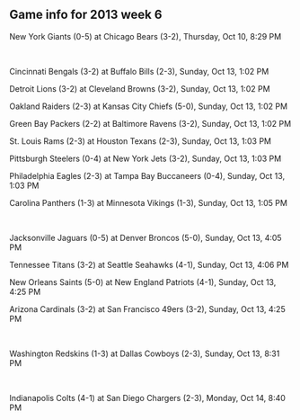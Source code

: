 ## Game info for 2013 week 6
New York Giants (0-5) at Chicago Bears (3-2), Thursday, Oct 10, 8:29 PM


<br/>

Cincinnati Bengals (3-2) at Buffalo Bills (2-3), Sunday, Oct 13, 1:02 PM

Detroit Lions (3-2) at Cleveland Browns (3-2), Sunday, Oct 13, 1:02 PM

Oakland Raiders (2-3) at Kansas City Chiefs (5-0), Sunday, Oct 13, 1:02 PM

Green Bay Packers (2-2) at Baltimore Ravens (3-2), Sunday, Oct 13, 1:02 PM

St. Louis Rams (2-3) at Houston Texans (2-3), Sunday, Oct 13, 1:03 PM

Pittsburgh Steelers (0-4) at New York Jets (3-2), Sunday, Oct 13, 1:03 PM

Philadelphia Eagles (2-3) at Tampa Bay Buccaneers (0-4), Sunday, Oct 13, 1:03 PM

Carolina Panthers (1-3) at Minnesota Vikings (1-3), Sunday, Oct 13, 1:05 PM


<br/>

Jacksonville Jaguars (0-5) at Denver Broncos (5-0), Sunday, Oct 13, 4:05 PM

Tennessee Titans (3-2) at Seattle Seahawks (4-1), Sunday, Oct 13, 4:06 PM

New Orleans Saints (5-0) at New England Patriots (4-1), Sunday, Oct 13, 4:25 PM

Arizona Cardinals (3-2) at San Francisco 49ers (3-2), Sunday, Oct 13, 4:25 PM


<br/>

Washington Redskins (1-3) at Dallas Cowboys (2-3), Sunday, Oct 13, 8:31 PM


<br/>

Indianapolis Colts (4-1) at San Diego Chargers (2-3), Monday, Oct 14, 8:40 PM

